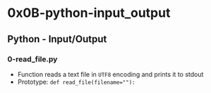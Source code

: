 # 0x0B-python-input_output

## Python - Input/Output
### 0-read_file.py  
* Function reads a text file in `UTF8` encoding and prints it to stdout
* Prototype: `def read_file(filename=""):`

